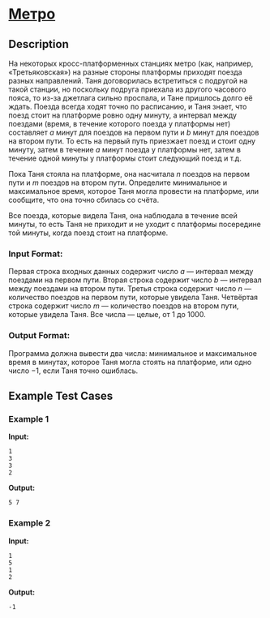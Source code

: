 # [Метро](link)

## Description

На некоторых кросс-платформенных станциях метро (как, например, «Третьяковская») на разные стороны платформы приходят поезда разных направлений. Таня договорилась встретиться с подругой на такой станции, но поскольку подруга приехала из другого часового пояса, то из-за джетлага сильно проспала, и Тане пришлось долго её ждать. Поезда всегда ходят точно по расписанию, и Таня знает, что поезд стоит на платформе ровно одну минуту, а интервал между поездами (время, в течение которого поезда у платформы нет) составляет $a$ минут для поездов на первом пути и $b$ минут для поездов на втором пути. То есть на первый путь приезжает поезд и стоит одну минуту, затем в течение $a$ минут поезда у платформы нет, затем в течение одной минуты у платформы стоит следующий поезд и т.д.

Пока Таня стояла на платформе, она насчитала $n$ поездов на первом пути и $m$ поездов на втором пути. Определите минимальное и максимальное время, которое Таня могла провести на платформе, или сообщите, что она точно сбилась со счёта.  

Все поезда, которые видела Таня, она наблюдала в течение всей минуты, то есть Таня не приходит и не уходит с платформы посередине той минуты, когда поезд стоит на платформе.
### Input Format:

Первая строка входных данных содержит число $a$ — интервал между поездами на первом пути. Вторая строка содержит число $b$ — интервал между поездами на втором пути. Третья строка содержит число $n$ — количество поездов на первом пути, которые увидела Таня. Четвёртая строка содержит число $m$ — количество поездов на втором пути, которые увидела Таня. Все числа — целые, от 1 до $1000$.

### Output Format:

Программа должна вывести два числа: минимальное и максимальное время в минутах, которое Таня могла стоять на платформе, или одно число $-1$, если Таня точно ошиблась.

## Example Test Cases

### Example 1

**Input:**
```
1
3
3
2

```

**Output:**
```
5 7

```

### Example 2

**Input:**
```
1
5
1
2

```

**Output:**
```
-1

```

